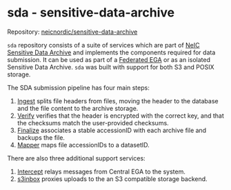sda - sensitive-data-archive
============

Repository:
[neicnordic/sensitive-data-archive](https://github.com/neicnordic/sensitive-data-archive)

`sda` repository consists of a suite of services which are part of [NeIC Sensitive Data Archive](https://neic-sda.readthedocs.io/en/latest/) and implements the components required for data submission.
It can be used as part of a [Federated EGA](https://ega-archive.org/federated) or as an isolated Sensitive Data Archive.
`sda` was built with support for both S3 and POSIX storage.

The SDA submission pipeline has four main steps:

1. [Ingest](ingest/) splits file headers from files, moving the header to the database and the file content to the archive storage.
2. [Verify](verify/) verifies that the header is encrypted with the correct key, and that the checksums match the user-provided checksums.
3. [Finalize](finalize/) associates a stable accessionID with each archive file and backups the file.
4. [Mapper](mapper/) maps file accessionIDs to a datasetID.

There are also three additional support services:

1. [Intercept](intercept/) relays messages from Central EGA to the system.
2. [s3inbox](s3inbox/) proxies uploads to the an S3 compatible storage backend.
